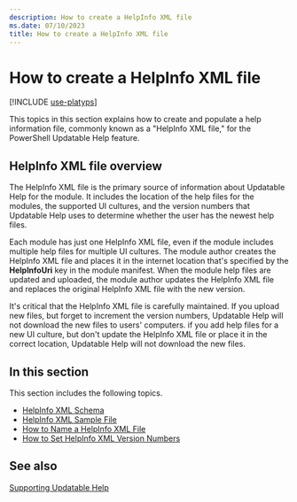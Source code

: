 ```yaml
---
description: How to create a HelpInfo XML file
ms.date: 07/10/2023
title: How to create a HelpInfo XML file
---
```

# How to create a HelpInfo XML file

[!INCLUDE [use-platyps](../../../includes/use-platyps.md)]

This topics in this section explains how to create and populate a help information file, commonly
known as a "HelpInfo XML file," for the PowerShell Updatable Help feature.

## HelpInfo XML file overview

The HelpInfo XML file is the primary source of information about Updatable Help for the module. It
includes the location of the help files for the modules, the supported UI cultures, and the version
numbers that Updatable Help uses to determine whether the user has the newest help files.

Each module has just one HelpInfo XML file, even if the module includes multiple help files for
multiple UI cultures. The module author creates the HelpInfo XML file and places it in the internet
location that's specified by the **HelpInfoUri** key in the module manifest. When the module help
files are updated and uploaded, the module author updates the HelpInfo XML file and replaces the
original HelpInfo XML file with the new version.

It's critical that the HelpInfo XML file is carefully maintained. If you upload new files, but
forget to increment the version numbers, Updatable Help will not download the new files to users'
computers. if you add help files for a new UI culture, but don't update the HelpInfo XML file or
place it in the correct location, Updatable Help will not download the new files.

## In this section

This section includes the following topics.

- [HelpInfo XML Schema][02]
- [HelpInfo XML Sample File][01]
- [How to Name a HelpInfo XML File][03]
- [How to Set HelpInfo XML Version Numbers][04]

## See also

[Supporting Updatable Help][05]

<!-- link references -->
[01]: ./helpinfo-xml-sample-file.md
[02]: ./helpinfo-xml-schema.md
[03]: ./how-to-name-a-helpinfo-xml-file.md
[04]: ./how-to-set-helpinfo-xml-version-numbers.md
[05]: ./supporting-updatable-help.md
